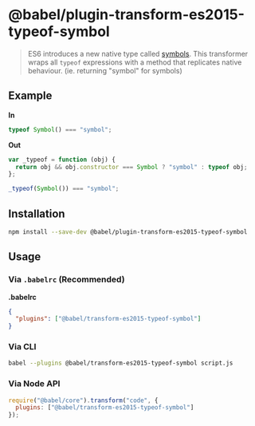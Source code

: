 # @babel/plugin-transform-es2015-typeof-symbol

> ES6 introduces a new native type called [symbols](https://babeljs.io/learn-es2015/#ecmascript-2015-features-symbols). This transformer wraps all `typeof` expressions with a method that replicates native behaviour. (ie. returning "symbol" for symbols)

## Example

**In**

```javascript
typeof Symbol() === "symbol";
```

**Out**

```javascript
var _typeof = function (obj) {
  return obj && obj.constructor === Symbol ? "symbol" : typeof obj;
};

_typeof(Symbol()) === "symbol";
```

## Installation

```sh
npm install --save-dev @babel/plugin-transform-es2015-typeof-symbol
```

## Usage

### Via `.babelrc` (Recommended)

**.babelrc**

```json
{
  "plugins": ["@babel/transform-es2015-typeof-symbol"]
}
```

### Via CLI

```sh
babel --plugins @babel/transform-es2015-typeof-symbol script.js
```

### Via Node API

```javascript
require("@babel/core").transform("code", {
  plugins: ["@babel/transform-es2015-typeof-symbol"]
});
```
